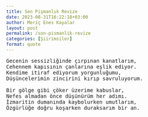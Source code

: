 ```yaml
---
title: Son Pişmanlık Revize
date: 2023-08-31T16:22:18+03:00
author: Meriç Enes Kayalar
layout: post
permalink: /son-pismanlik-revize
categories: [Şiirimsiler]
format: quote
---
```


<pre>Gecenin sessizliğinde çırpınan kanatlarım,
Cehennem kapısının çanlarına eşlik ediyor.
Kendime itiraf ediyorum yorgunluğumu, 
Düşüncelerimin zincirini kırıp savruluyorum.

Bir gölge gibi çöker üzerime kabuslar,
Nefes almadan önce düşünürüm her adımı.
İzmaritin dumanında kaybolurken umutlarım, 
Özgürlüğe doğru koşarken duraksarım bir an.</pre>